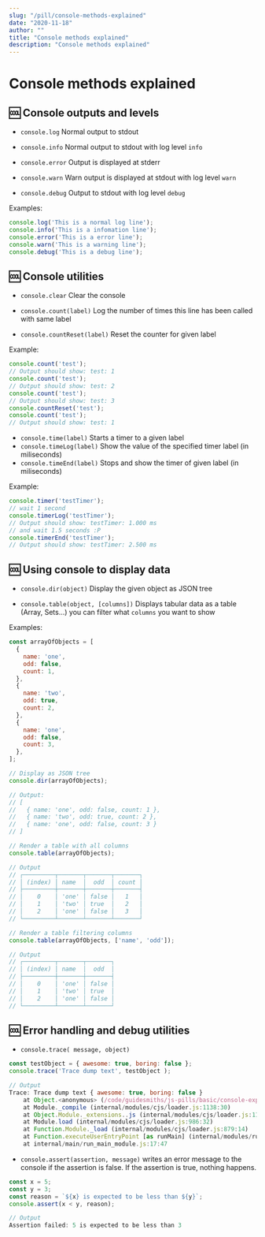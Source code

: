 ```yaml
---
slug: "/pill/console-methods-explained"
date: "2020-11-18"
author: ""
title: "Console methods explained"
description: "Console methods explained"
---
```

# Console methods explained

## 🆒 Console outputs and levels
* `console.log` Normal output to stdout
  
  
* `console.info` Normal output to stdout with log level `info`

  
* `console.error` Output is displayed at stderr

  
* `console.warn` Warn output is displayed at stdout with log level `warn`

  
* `console.debug` Output to stdout with log level `debug`

Examples:

```js
console.log('This is a normal log line');
console.info('This is a infomation line');
console.error('This is a error line');
console.warn('This is a warning line');
console.debug('This is a debug line');
```

## 🆒 Console utilities
* `console.clear` Clear the console

* `console.count(label)` Log the number of times this line has been called with same label
* `console.countReset(label)` Reset the counter for given label

Example:
```js
console.count('test');
// Output should show: test: 1
console.count('test');
// Output should show: test: 2
console.count('test');
// Output should show: test: 3
console.countReset('test');
console.count('test');
// Output should show: test: 1
```

* `console.time(label)` Starts a timer to a given label
* `console.timeLog(label)` Show the value of the specified timer label (in miliseconds)
* `console.timeEnd(label)` Stops and show the timer of given label (in miliseconds)

Example:

```js
console.timer('testTimer');
// wait 1 second
console.timerLog('testTimer');
// Output should show: testTimer: 1.000 ms
// and wait 1.5 seconds :P
console.timerEnd('testTimer');
// Output should show: testTimer: 2.500 ms
```
## 🆒 Using console to display data
* `console.dir(object)` Display the given object as JSON tree

* `console.table(object, [columns])` Displays tabular data as a table (Array, Sets...) you can filter what `columns` you want to show

Examples:

```js
const arrayOfObjects = [
  {
    name: 'one',
    odd: false,
    count: 1,
  },
  {
    name: 'two',
    odd: true,
    count: 2,
  },
  {
    name: 'one',
    odd: false,
    count: 3,
  },
];

// Display as JSON tree
console.dir(arrayOfObjects);

// Output:
// [
//   { name: 'one', odd: false, count: 1 },
//   { name: 'two', odd: true, count: 2 },
//   { name: 'one', odd: false, count: 3 }
// ]

// Render a table with all columns
console.table(arrayOfObjects);

// Output
// ┌─────────┬───────┬───────┬───────┐
// │ (index) │ name  │  odd  │ count │
// ├─────────┼───────┼───────┼───────┤
// │    0    │ 'one' │ false │   1   │
// │    1    │ 'two' │ true  │   2   │
// │    2    │ 'one' │ false │   3   │
// └─────────┴───────┴───────┴───────┘

// Render a table filtering columns
console.table(arrayOfObjects, ['name', 'odd']);

// Output
// ┌─────────┬───────┬───────┐
// │ (index) │ name  │  odd  │
// ├─────────┼───────┼───────┤
// │    0    │ 'one' │ false │
// │    1    │ 'two' │ true  │
// │    2    │ 'one' │ false │
// └─────────┴───────┴───────┘

```

## 🆒 Error handling and debug utilities
* `console.trace( message, object)`

```js
const testObject = { awesome: true, boring: false };
console.trace('Trace dump text', testObject );

// Output
Trace: Trace dump text { awesome: true, boring: false }
    at Object.<anonymous> (/code/guidesmiths/js-pills/basic/console-explained/index.js:48:9)
    at Module._compile (internal/modules/cjs/loader.js:1138:30)
    at Object.Module._extensions..js (internal/modules/cjs/loader.js:1158:10)
    at Module.load (internal/modules/cjs/loader.js:986:32)
    at Function.Module._load (internal/modules/cjs/loader.js:879:14)
    at Function.executeUserEntryPoint [as runMain] (internal/modules/run_main.js:71:12)
    at internal/main/run_main_module.js:17:47

```

* `console.assert(assertion, message)` writes an error message to the console if the assertion is false. If the assertion is true, nothing happens.

```js
const x = 5;
const y = 3;
const reason = `${x} is expected to be less than ${y}`;
console.assert(x < y, reason);

// Output
Assertion failed: 5 is expected to be less than 3

```